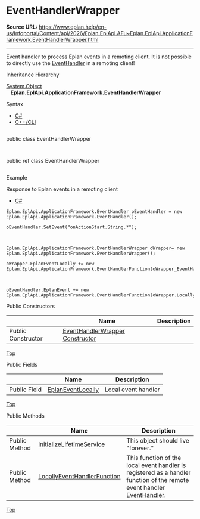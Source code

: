 # EventHandlerWrapper

**Source URL:** https://www.eplan.help/en-us/Infoportal/Content/api/2026/Eplan.EplApi.AFu~Eplan.EplApi.ApplicationFramework.EventHandlerWrapper.html

---

Event handler to process Eplan events in a remoting client. It is not possible to directly use the [EventHandler](Eplan.EplApi.AFu~Eplan.EplApi.ApplicationFramework.EventHandler.html) in a remoting client!

Inheritance Hierarchy

[System.Object](#)  
   **Eplan.EplApi.ApplicationFramework.EventHandlerWrapper**

Syntax

- [C#](#i-syntax-CS)
- [C++/CLI](#i-syntax-CPP2005)

```
```
public class EventHandlerWrapper
```
```

```
```
public ref class EventHandlerWrapper
```
```

Example

Response to Eplan events in a remoting client

- [C#](#i-tab-content-993e1fb5-6a91-47b6-bfce-31557219d633)

```
Eplan.EplApi.ApplicationFramework.EventHandler oEventHandler = new Eplan.EplApi.ApplicationFramework.EventHandler();

oEventHandler.SetEvent("onActionStart.String.*");

       

Eplan.EplApi.ApplicationFramework.EventHandlerWrapper oWrapper= new Eplan.EplApi.ApplicationFramework.EventHandlerWrapper();

oWrapper.EplanEventLocally += new Eplan.EplApi.ApplicationFramework.EventHandlerFunction(oWrapper_EventHandlerFunctionLocally);

          

oEventHandler.EplanEvent += new Eplan.EplApi.ApplicationFramework.EventHandlerFunction(oWrapper.LocallyEventHandlerFunction);
```

Public Constructors

|  | Name | Description |
| --- | --- | --- |
| Public Constructor | [EventHandlerWrapper Constructor](Eplan.EplApi.AFu~Eplan.EplApi.ApplicationFramework.EventHandlerWrapper~_ctor.html) |  |

[Top](#top)

Public Fields

|  | Name | Description |
| --- | --- | --- |
| Public Field | [EplanEventLocally](Eplan.EplApi.AFu~Eplan.EplApi.ApplicationFramework.EventHandlerWrapper~EplanEventLocally.html) | Local event handler |

[Top](#top)



Public Methods

|  | Name | Description |
| --- | --- | --- |
| Public Method | [InitializeLifetimeService](Eplan.EplApi.AFu~Eplan.EplApi.ApplicationFramework.EventHandlerWrapper~InitializeLifetimeService.html) | This object should live "forever." |
| Public Method | [LocallyEventHandlerFunction](Eplan.EplApi.AFu~Eplan.EplApi.ApplicationFramework.EventHandlerWrapper~LocallyEventHandlerFunction.html) | This function of the local event handler is registered as a handler function of the remote event handler [EventHandler](Eplan.EplApi.AFu~Eplan.EplApi.ApplicationFramework.EventHandler.html). |

[Top](#top)
